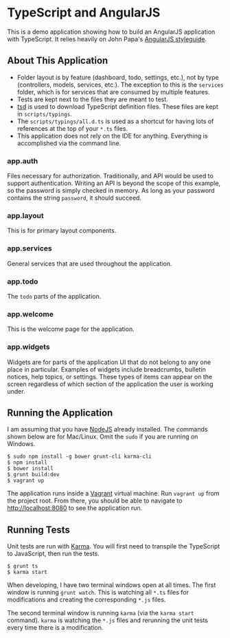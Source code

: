 # TypeScript and AngularJS

This is a demo application showing how to build an AngularJS application with TypeScript. It relies heavily on John Papa's
[AngularJS styleguide](https://github.com/johnpapa/angular-styleguide).

## About This Application

+   Folder layout is by feature (dashboard, todo, settings, etc.), not by type (controllers, models, services, etc.).
    The exception to this is the `services` folder, which is for services that are consumed by multiple features.
+   Tests are kept next to the files they are meant to test.
+   [tsd](https://github.com/DefinitelyTyped/tsd) is used to download TypeScript definition files. These files are 
    kept in `scripts/typings`.
+   The `scripts/typings/all.d.ts` is used as a shortcut for having lots of references at the top of your `*.ts` files.
+   This application does not rely on the IDE for anything. Everything is accomplished via the command line.

### app.auth

Files necessary for authorization. Traditionally, and API would be used to support authentication. Writing an API is 
beyond the scope of this example, so the password is simply checked in memory. As long as your password contains the 
string `password`, it should succeed.

### app.layout

This is for primary layout components.

### app.services

General services that are used throughout the application.

### app.todo

The `todo` parts of the application.

### app.welcome

This is the welcome page for the application.

### app.widgets

Widgets are for parts of the application UI that do not belong to any one place in particular. Examples of widgets include
breadcrumbs, bulletin notices, help topics, or settings. These types of items can appear on the screen regardless of which
section of the application the user is working under.

## Running the Application

I am assuming that you have [NodeJS](https://nodejs.org) already installed. The commands shown below are for Mac/Linux.
Omit the `sudo` if you are running on Windows.

```
$ sudo npm install -g bower grunt-cli karma-cli
$ npm install
$ bower install
$ grunt build:dev
$ vagrant up
```

The application runs inside a [Vagrant](https://www.vagrantup.com) virtual machine. Run `vagrant up` from the project 
root. From there, you  should be able to navigate to [http://localhost:8080](http://localhost:8080) to see the 
application run.

## Running Tests

Unit tests are run with [Karma](http://karma-runner.github.io/0.12/index.html). You will first need to transpile the
TypeScript to JavaScript, then run the tests.

```
$ grunt ts
$ karma start
```

When developing, I have two terminal windows open at all times.  The first window is running `grunt watch`. This is 
watching all `*.ts` files for modifications and creating the corresponding `*.js` files. 

The second terminal window is running `karma` (via the `karma start` command). `karma` is watching the `*.js` files and
rerunning the unit tests every time there is a modification.

